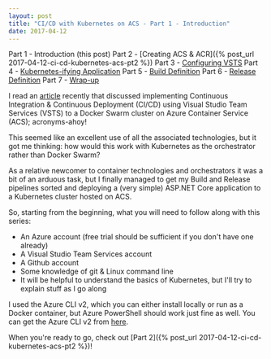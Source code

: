 ```yaml
---
layout: post
title: "CI/CD with Kubernetes on ACS - Part 1 - Introduction"
date: 2017-04-12
---
```


Part 1 - Introduction (this post)
Part 2 - [Creating ACS & ACR]({% post_url 2017-04-12-ci-cd-kubernetes-acs-pt2 %})
Part 3 - [Configuring VSTS]()
Part 4 - [Kubernetes-ifying Application]()
Part 5 - [Build Definition]()
Part 6 - [Release Definition]()
Part 7 - [Wrap-up]()

I read an [article](https://docs.microsoft.com/en-us/azure/container-service/container-service-docker-swarm-setup-ci-cd) recently that discussed implementing Continuous Integration & Continuous Deployment (CI/CD) using Visual Studio Team Services (VSTS) to a Docker Swarm cluster on Azure Container Service (ACS); acronyms-ahoy!

This seemed like an excellent use of all the associated technologies, but it got me thinking: how would this work with Kubernetes as the orchestrator rather than Docker Swarm?

As a relative newcomer to container technologies and orchestrators it was a bit of an arduous task, but I finally managed to get my Build and Release pipelines sorted and deploying a (very simple) ASP.NET Core application to a Kubernetes cluster hosted on ACS.

So, starting from the beginning, what you will need to follow along with this series:

* An Azure account (free trial should be sufficient if you don't have one already)
* A Visual Studio Team Services account
* A Github account
* Some knowledge of git & Linux command line
* It will be helpful to understand the basics of Kubernetes, but I'll try to explain stuff as I go along

I used the Azure CLI v2, which you can either install locally or run as a Docker container, but Azure PowerShell should work just fine as well. You can get the Azure CLI v2 from [here](https://docs.microsoft.com/en-us/cli/azure/install-azure-cli).

When you're ready to go, check out [Part 2]({% post_url 2017-04-12-ci-cd-kubernetes-acs-pt2 %})!